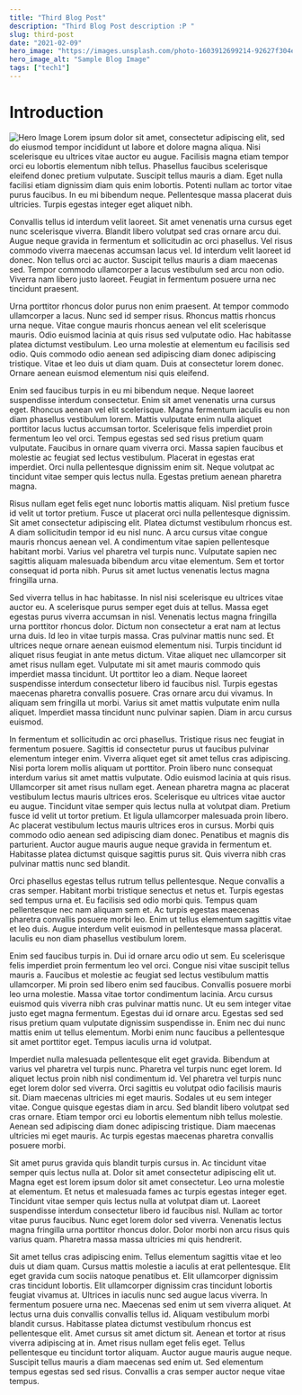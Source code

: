 ```yaml
---
title: "Third Blog Post"
description: "Third Blog Post description :P "
slug: third-post
date: "2021-02-09"
hero_image: "https://images.unsplash.com/photo-1603912699214-92627f304eb6?ixlib=rb-4.0.3&ixid=MnwxMjA3fDB8MHxwaG90by1wYWdlfHx8fGVufDB8fHx8&auto=format&fit=crop&w=3425&q=80"
hero_image_alt: "Sample Blog Image"
tags: ["tech1"]
---
```


# Introduction

![Hero Image](https://images.unsplash.com/photo-1603912699214-92627f304eb6?ixlib=rb-4.0.3&ixid=MnwxMjA3fDB8MHxwaG90by1wYWdlfHx8fGVufDB8fHx8&auto=format&fit=crop&w=3425&q=80)
Lorem ipsum dolor sit amet, consectetur adipiscing elit, sed do eiusmod tempor incididunt ut labore et dolore magna aliqua. Nisi scelerisque eu ultrices vitae auctor eu augue. Facilisis magna etiam tempor orci eu lobortis elementum nibh tellus. Phasellus faucibus scelerisque eleifend donec pretium vulputate. Suscipit tellus mauris a diam. Eget nulla facilisi etiam dignissim diam quis enim lobortis. Potenti nullam ac tortor vitae purus faucibus. In eu mi bibendum neque. Pellentesque massa placerat duis ultricies. Turpis egestas integer eget aliquet nibh.

Convallis tellus id interdum velit laoreet. Sit amet venenatis urna cursus eget nunc scelerisque viverra. Blandit libero volutpat sed cras ornare arcu dui. Augue neque gravida in fermentum et sollicitudin ac orci phasellus. Vel risus commodo viverra maecenas accumsan lacus vel. Id interdum velit laoreet id donec. Non tellus orci ac auctor. Suscipit tellus mauris a diam maecenas sed. Tempor commodo ullamcorper a lacus vestibulum sed arcu non odio. Viverra nam libero justo laoreet. Feugiat in fermentum posuere urna nec tincidunt praesent.

Urna porttitor rhoncus dolor purus non enim praesent. At tempor commodo ullamcorper a lacus. Nunc sed id semper risus. Rhoncus mattis rhoncus urna neque. Vitae congue mauris rhoncus aenean vel elit scelerisque mauris. Odio euismod lacinia at quis risus sed vulputate odio. Hac habitasse platea dictumst vestibulum. Leo urna molestie at elementum eu facilisis sed odio. Quis commodo odio aenean sed adipiscing diam donec adipiscing tristique. Vitae et leo duis ut diam quam. Duis at consectetur lorem donec. Ornare aenean euismod elementum nisi quis eleifend.

Enim sed faucibus turpis in eu mi bibendum neque. Neque laoreet suspendisse interdum consectetur. Enim sit amet venenatis urna cursus eget. Rhoncus aenean vel elit scelerisque. Magna fermentum iaculis eu non diam phasellus vestibulum lorem. Mattis vulputate enim nulla aliquet porttitor lacus luctus accumsan tortor. Scelerisque felis imperdiet proin fermentum leo vel orci. Tempus egestas sed sed risus pretium quam vulputate. Faucibus in ornare quam viverra orci. Massa sapien faucibus et molestie ac feugiat sed lectus vestibulum. Placerat in egestas erat imperdiet. Orci nulla pellentesque dignissim enim sit. Neque volutpat ac tincidunt vitae semper quis lectus nulla. Egestas pretium aenean pharetra magna.

Risus nullam eget felis eget nunc lobortis mattis aliquam. Nisl pretium fusce id velit ut tortor pretium. Fusce ut placerat orci nulla pellentesque dignissim. Sit amet consectetur adipiscing elit. Platea dictumst vestibulum rhoncus est. A diam sollicitudin tempor id eu nisl nunc. A arcu cursus vitae congue mauris rhoncus aenean vel. A condimentum vitae sapien pellentesque habitant morbi. Varius vel pharetra vel turpis nunc. Vulputate sapien nec sagittis aliquam malesuada bibendum arcu vitae elementum. Sem et tortor consequat id porta nibh. Purus sit amet luctus venenatis lectus magna fringilla urna.

Sed viverra tellus in hac habitasse. In nisl nisi scelerisque eu ultrices vitae auctor eu. A scelerisque purus semper eget duis at tellus. Massa eget egestas purus viverra accumsan in nisl. Venenatis lectus magna fringilla urna porttitor rhoncus dolor. Dictum non consectetur a erat nam at lectus urna duis. Id leo in vitae turpis massa. Cras pulvinar mattis nunc sed. Et ultrices neque ornare aenean euismod elementum nisi. Turpis tincidunt id aliquet risus feugiat in ante metus dictum. Vitae aliquet nec ullamcorper sit amet risus nullam eget. Vulputate mi sit amet mauris commodo quis imperdiet massa tincidunt. Ut porttitor leo a diam. Neque laoreet suspendisse interdum consectetur libero id faucibus nisl. Turpis egestas maecenas pharetra convallis posuere. Cras ornare arcu dui vivamus. In aliquam sem fringilla ut morbi. Varius sit amet mattis vulputate enim nulla aliquet. Imperdiet massa tincidunt nunc pulvinar sapien. Diam in arcu cursus euismod.

In fermentum et sollicitudin ac orci phasellus. Tristique risus nec feugiat in fermentum posuere. Sagittis id consectetur purus ut faucibus pulvinar elementum integer enim. Viverra aliquet eget sit amet tellus cras adipiscing. Nisi porta lorem mollis aliquam ut porttitor. Proin libero nunc consequat interdum varius sit amet mattis vulputate. Odio euismod lacinia at quis risus. Ullamcorper sit amet risus nullam eget. Aenean pharetra magna ac placerat vestibulum lectus mauris ultrices eros. Scelerisque eu ultrices vitae auctor eu augue. Tincidunt vitae semper quis lectus nulla at volutpat diam. Pretium fusce id velit ut tortor pretium. Et ligula ullamcorper malesuada proin libero. Ac placerat vestibulum lectus mauris ultrices eros in cursus. Morbi quis commodo odio aenean sed adipiscing diam donec. Penatibus et magnis dis parturient. Auctor augue mauris augue neque gravida in fermentum et. Habitasse platea dictumst quisque sagittis purus sit. Quis viverra nibh cras pulvinar mattis nunc sed blandit.

Orci phasellus egestas tellus rutrum tellus pellentesque. Neque convallis a cras semper. Habitant morbi tristique senectus et netus et. Turpis egestas sed tempus urna et. Eu facilisis sed odio morbi quis. Tempus quam pellentesque nec nam aliquam sem et. Ac turpis egestas maecenas pharetra convallis posuere morbi leo. Enim ut tellus elementum sagittis vitae et leo duis. Augue interdum velit euismod in pellentesque massa placerat. Iaculis eu non diam phasellus vestibulum lorem.

Enim sed faucibus turpis in. Dui id ornare arcu odio ut sem. Eu scelerisque felis imperdiet proin fermentum leo vel orci. Congue nisi vitae suscipit tellus mauris a. Faucibus et molestie ac feugiat sed lectus vestibulum mattis ullamcorper. Mi proin sed libero enim sed faucibus. Convallis posuere morbi leo urna molestie. Massa vitae tortor condimentum lacinia. Arcu cursus euismod quis viverra nibh cras pulvinar mattis nunc. Ut eu sem integer vitae justo eget magna fermentum. Egestas dui id ornare arcu. Egestas sed sed risus pretium quam vulputate dignissim suspendisse in. Enim nec dui nunc mattis enim ut tellus elementum. Morbi enim nunc faucibus a pellentesque sit amet porttitor eget. Tempus iaculis urna id volutpat.

Imperdiet nulla malesuada pellentesque elit eget gravida. Bibendum at varius vel pharetra vel turpis nunc. Pharetra vel turpis nunc eget lorem. Id aliquet lectus proin nibh nisl condimentum id. Vel pharetra vel turpis nunc eget lorem dolor sed viverra. Orci sagittis eu volutpat odio facilisis mauris sit. Diam maecenas ultricies mi eget mauris. Sodales ut eu sem integer vitae. Congue quisque egestas diam in arcu. Sed blandit libero volutpat sed cras ornare. Etiam tempor orci eu lobortis elementum nibh tellus molestie. Aenean sed adipiscing diam donec adipiscing tristique. Diam maecenas ultricies mi eget mauris. Ac turpis egestas maecenas pharetra convallis posuere morbi.

Sit amet purus gravida quis blandit turpis cursus in. Ac tincidunt vitae semper quis lectus nulla at. Dolor sit amet consectetur adipiscing elit ut. Magna eget est lorem ipsum dolor sit amet consectetur. Leo urna molestie at elementum. Et netus et malesuada fames ac turpis egestas integer eget. Tincidunt vitae semper quis lectus nulla at volutpat diam ut. Laoreet suspendisse interdum consectetur libero id faucibus nisl. Nullam ac tortor vitae purus faucibus. Nunc eget lorem dolor sed viverra. Venenatis lectus magna fringilla urna porttitor rhoncus dolor. Dolor morbi non arcu risus quis varius quam. Pharetra massa massa ultricies mi quis hendrerit.

Sit amet tellus cras adipiscing enim. Tellus elementum sagittis vitae et leo duis ut diam quam. Cursus mattis molestie a iaculis at erat pellentesque. Elit eget gravida cum sociis natoque penatibus et. Elit ullamcorper dignissim cras tincidunt lobortis. Elit ullamcorper dignissim cras tincidunt lobortis feugiat vivamus at. Ultrices in iaculis nunc sed augue lacus viverra. In fermentum posuere urna nec. Maecenas sed enim ut sem viverra aliquet. At lectus urna duis convallis convallis tellus id. Aliquam vestibulum morbi blandit cursus. Habitasse platea dictumst vestibulum rhoncus est pellentesque elit. Amet cursus sit amet dictum sit. Aenean et tortor at risus viverra adipiscing at in. Amet risus nullam eget felis eget. Tellus pellentesque eu tincidunt tortor aliquam. Auctor augue mauris augue neque. Suscipit tellus mauris a diam maecenas sed enim ut. Sed elementum tempus egestas sed sed risus. Convallis a cras semper auctor neque vitae tempus.
